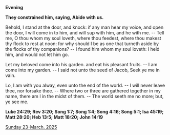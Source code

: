 **Evening**

**They constrained him, saying, Abide with us.**
 
Behold, I stand at the door, and knock: if any man hear my voice, and open the door, I will come in to him, and will sup with him, and he with me. -- Tell me, O thou whom my soul loveth, where thou feedest, where thou makest thy flock to rest at noon: for why should I be as one that turneth aside by the flocks of thy companions? -- I found him whom my soul loveth: I held him, and would not let him go.
 
Let my beloved come into his garden. and eat his pleasant fruits. -- I am come into my garden. -- I said not unto the seed of Jacob, Seek ye me in vain.
 
Lo, I am with you alway, even unto the end of the world. -- I will never leave thee, nor forsake thee. -- Where two or three are gathered together in my name, there am I in the midst of them. -- The world seeth me no more; but, ye see me.  

**Luke 24:29; Rev 3:20; Song 1:7; Song 1:4; Song 4:16; Song 5:1; Isa 45:19; Matt 28:20; Heb 13:5; Matt 18:20; John 14:19**

[Sunday 23-March, 2025](https://t.me/daily_light)
